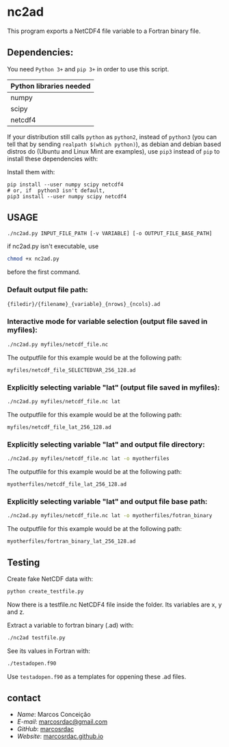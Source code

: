 # nc2ad

This program exports a NetCDF4 file variable to a Fortran binary file.


## Dependencies:

You need `Python 3+` and `pip 3+` in order to use this script.

| Python libraries needed |
| - |
| numpy |
| scipy |
| netcdf4 |

If your distribution still calls `python` as `python2`, instead of `python3` (you can tell that by sending `realpath $(which python)`), as debian and debian based distros do (Ubuntu and Linux Mint are examples), use `pip3` instead of `pip` to install these dependencies with:

Install them with:
```
pip install --user numpy scipy netcdf4
# or, if  python3 isn't default,
pip3 install --user numpy scipy netcdf4
```


## USAGE

```sh
./nc2ad.py INPUT_FILE_PATH [-v VARIABLE] [-o OUTPUT_FILE_BASE_PATH]
```

if nc2ad.py isn't executable, use
```sh
chmod +x nc2ad.py
```
before the first command.


### Default output file path:
```sh
{filedir}/{filename}_{variable}_{nrows}_{ncols}.ad
```


### Interactive mode for variable selection (output file saved in myfiles):
```sh
./nc2ad.py myfiles/netcdf_file.nc
```
The outputfile for this example would be at the following path:
```
myfiles/netcdf_file_SELECTEDVAR_256_128.ad
```


### Explicitly selecting variable "lat" (output file saved in myfiles):
```sh
./nc2ad.py myfiles/netcdf_file.nc lat
```
The outputfile for this example would be at the following path:
```
myfiles/netcdf_file_lat_256_128.ad
```


### Explicitly selecting variable "lat" and output file directory:
```sh
./nc2ad.py myfiles/netcdf_file.nc lat -o myotherfiles
```
The outputfile for this example would be at the following path:
```
myotherfiles/netcdf_file_lat_256_128.ad
```


### Explicitly selecting variable "lat" and output file base path:
```sh
./nc2ad.py myfiles/netcdf_file.nc lat -o myotherfiles/fotran_binary
```
The outputfile for this example would be at the following path:
```
myotherfiles/fortran_binary_lat_256_128.ad
```


## Testing

Create fake NetCDF data with:

```sh
python create_testfile.py
```
Now there is a testfile.nc NetCDF4 file inside the folder. Its variables are x, y and z.


Extract a variable to fortran binary (.ad) with:

```sh
./nc2ad testfile.py
```

See its values in Fortran with:
```sh
./testadopen.f90
```

Use `testadopen.f90` as a templates for oppening these .ad files.


## contact

  - *Name*: Marcos Conceição
  - *E-mail*: [marcosrdac@gmail.com](mailto:marcosrdac@gmail.com)
  - *GitHub*: [marcosrdac](github.com/marcosrdac)
  - *Website*: [marcosrdac.github.io](http://marcosrdac.github.io)
